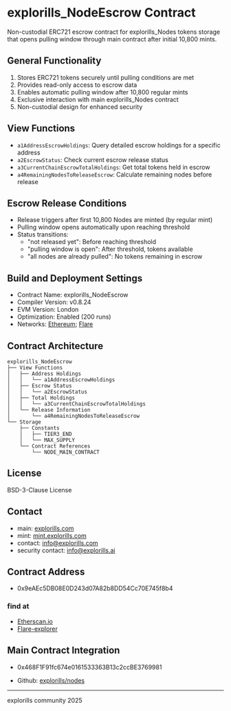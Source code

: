 # explorills_NodeEscrow Contract

Non-custodial ERC721 escrow contract for explorills_Nodes tokens storage that opens pulling window through main contract after initial 10,800 mints.

## General Functionality

1. Stores ERC721 tokens securely until pulling conditions are met
2. Provides read-only access to escrow data
3. Enables automatic pulling window after 10,800 regular mints
4. Exclusive interaction with main explorills_Nodes contract
5. Non-custodial design for enhanced security

## View Functions

* `a1AddressEscrowHoldings`: Query detailed escrow holdings for a specific address
* `a2EscrowStatus`: Check current escrow release status
* `a3CurrentChainEscrowTotalHoldings`: Get total tokens held in escrow
* `a4RemainingNodesToReleaseEscrow`: Calculate remaining nodes before release

## Escrow Release Conditions

* Release triggers after first 10,800 Nodes are minted (by regular mint)
* Pulling window opens automatically upon reaching threshold
* Status transitions:
  - "not released yet": Before reaching threshold
  - "pulling window is open": After threshold, tokens available
  - "all nodes are already pulled": No tokens remaining in escrow
 
## Build and Deployment Settings
* Contract Name: explorills_NodeEscrow
* Compiler Version: v0.8.24
* EVM Version: London
* Optimization: Enabled (200 runs)
* Networks: [Ethereum](https://ethereum.org/en/); [Flare](https://flare.network/)

## Contract Architecture
```
explorills_NodeEscrow
├── View Functions
│   ├── Address Holdings
│   │   └── a1AddressEscrowHoldings
│   ├── Escrow Status
│   │   └── a2EscrowStatus
│   ├── Total Holdings
│   │   └── a3CurrentChainEscrowTotalHoldings
│   └── Release Information
│       └── a4RemainingNodesToReleaseEscrow
└── Storage
    ├── Constants
    │   ├── TIER3_END
    │   └── MAX_SUPPLY
    └── Contract References
        └── NODE_MAIN_CONTRACT
```
## License

BSD-3-Clause License

## Contact

- main: [explorills.com](https://explorills.com)
- mint: [mint.explorills.com](https://mint.explorills.com)
- contact: info@explorills.com
- security contact: info@explorills.ai

## Contract Address
- 0x9eAEc5DB08E0D243d07A82b8DD54Cc70E745f8b4
### find at
- [Etherscan.io](https://etherscan.io/address/0x9eAEc5DB08E0D243d07A82b8DD54Cc70E745f8b4#code)
- [Flare-explorer](https://flare-explorer.flare.network/address/0x9eAEc5DB08E0D243d07A82b8DD54Cc70E745f8b4?tab=contract)

## Main Contract Integration

- 0x468F1F91fc674e0161533363B13c2ccBE3769981
* Github: [explorills/nodes](https://github.com/explorills/nodes) 

---
explorills community 2025
